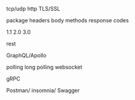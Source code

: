 tcp/udp
http
TLS/SSL

package 
headers
body
methods
response codes

1.1
2.0
3.0

rest

GraphQL/Apollo 

polling 
long polling
websocket

gRPC

Postman/ insomnia/ Swagger
